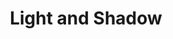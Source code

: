 ---
layout: gallery
title: Light and Shadow
photos:
  - title: Buildings in Wichita
    caption: NA
    location: Wichita, Kansas
    year: 2018
    url: "/assets/photos/L1000287.jpg"

  - title: Shadowed Figures Under a Circular Staircase
    caption: NA
    location: Istanbul, Turkey
    year: 2015
    url: "/assets/photos/DSC07526-Exposure.jpg"

  - title: Row of Chairs Through a Window
    year: 2017
    location: Lawrence, Kansas
    url: "/assets/photos/L1040683-Exposure.jpg"

  - title: Angles
    caption: NA
    location: Wichita, Kansas
    url: "/assets/photos/DSC03243.jpg"

  - title: Yellow Shadows and Reflections
    caption: NA
    location: Lawrence, Kansas
    url: "/assets/photos/L1050914-Exposure.jpg"
---